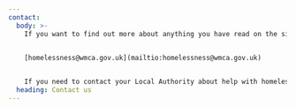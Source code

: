 ```yaml
---
contact:
  body: >-
    If you want to find out more about anything you have read on the site or have queries related to the general work of the WMCA Homelessness Taskforce then please contact us using the email below:


    [homelessness@wmca.gov.uk](mailtio:homelessness@wmca.gov.uk)
    

    If you need to contact your Local Authority about help with homelessness then go to [Street Support West Midlands](https://streetsupport.net/wm) and click through to find the contact details relevant to your area. 
  heading: Contact us
---
```

